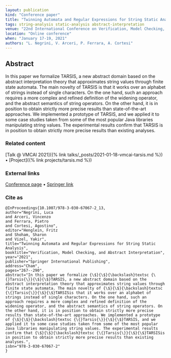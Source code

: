 ```yaml
---
layout: publication
kind: "Conference paper"
title: "Twinning Automata and Regular Expressions for String Static Analysis"
tags: string-analysis static-analysis abstract-interpretation
venue: "22nd International Conference on Verification, Model Checking, and Abstract Interpretation (VMCAI 2021)"
location: "Online conference"
when: "January 17-19, 2021"
authors: "L. Negrini, V. Arceri, P. Ferrara, A. Cortesi"
---
```


## Abstract

In this paper we formalize TARSIS, a new abstract domain based on the abstract interpretation theory that approximates string values through finite state automata. The main novelty of TARSIS is that it works over an alphabet of strings instead of single characters. On the one hand, such an approach requires a more complex and refined definition of the widening operator, and the abstract semantics of string operators. On the other hand, it is in position to obtain strictly more precise results than state-of-the-art approaches. We implemented a prototype of TARSIS, and we applied it to some case studies taken from some of the most popular Java libraries manipulating string values. The experimental results confirm that TARSIS is in position to obtain strictly more precise results than existing analyses.

### Related content

[Talk @ VMCAI 2021]({% link talks/_posts/2021-01-18-vmcai-tarsis.md %}) • [Project]({% link projects/tarsis.md %})

### External links

[Conference page](https://popl21.sigplan.org/details/VMCAI-2021-papers/6/Twinning-automata-and-regular-expressions-for-string-static-analysis) • [Springer link](https://link.springer.com/chapter/10.1007/978-3-030-67067-2_13)

### Cite as

```
@InProceedings{10.1007/978-3-030-67067-2_13,
author="Negrini, Luca
and Arceri, Vincenzo
and Ferrara, Pietro
and Cortesi, Agostino",
editor="Henglein, Fritz
and Shoham, Sharon
and Vizel, Yakir",
title="Twinning Automata and Regular Expressions for String Static Analysis",
booktitle="Verification, Model Checking, and Abstract Interpretation",
year="2021",
publisher="Springer International Publishing",
address="Cham",
pages="267--290",
abstract="In this paper we formalize {\$}{\$}{\backslash}textsc {\{}Tarsis{\}}{\$}{\$}TARSIS, a new abstract domain based on the abstract interpretation theory that approximates string values through finite state automata. The main novelty of {\$}{\$}{\backslash}textsc {\{}Tarsis{\}}{\$}{\$}TARSISis that it works over an alphabet of strings instead of single characters. On the one hand, such an approach requires a more complex and refined definition of the widening operator, and the abstract semantics of string operators. On the other hand, it is in position to obtain strictly more precise results than state-of-the-art approaches. We implemented a prototype of {\$}{\$}{\backslash}textsc {\{}Tarsis{\}}{\$}{\$}TARSIS, and we applied it to some case studies taken from some of the most popular Java libraries manipulating string values. The experimental results confirm that {\$}{\$}{\backslash}textsc {\{}Tarsis{\}}{\$}{\$}TARSISis in position to obtain strictly more precise results than existing analyses.",
isbn="978-3-030-67067-2"
}
```